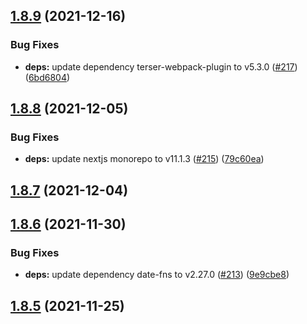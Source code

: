 ## [1.8.9](https://github.com/dds/bosabosa.org/compare/v1.8.8...v1.8.9) (2021-12-16)


### Bug Fixes

* **deps:** update dependency terser-webpack-plugin to v5.3.0 ([#217](https://github.com/dds/bosabosa.org/issues/217)) ([6bd6804](https://github.com/dds/bosabosa.org/commit/6bd68046a11e4af56f2360db2112cebd86c4f9a3))



## [1.8.8](https://github.com/dds/bosabosa.org/compare/v1.8.7...v1.8.8) (2021-12-05)


### Bug Fixes

* **deps:** update nextjs monorepo to v11.1.3 ([#215](https://github.com/dds/bosabosa.org/issues/215)) ([79c60ea](https://github.com/dds/bosabosa.org/commit/79c60ea09adb386dcf488aa7fa45e8183d621ee9))



## [1.8.7](https://github.com/dds/bosabosa.org/compare/v1.8.6...v1.8.7) (2021-12-04)



## [1.8.6](https://github.com/dds/bosabosa.org/compare/v1.8.5...v1.8.6) (2021-11-30)


### Bug Fixes

* **deps:** update dependency date-fns to v2.27.0 ([#213](https://github.com/dds/bosabosa.org/issues/213)) ([9e9cbe8](https://github.com/dds/bosabosa.org/commit/9e9cbe8577de324dc1d95e8e0cb615e193ebc4f6))



## [1.8.5](https://github.com/dds/bosabosa.org/compare/v1.8.4...v1.8.5) (2021-11-25)



